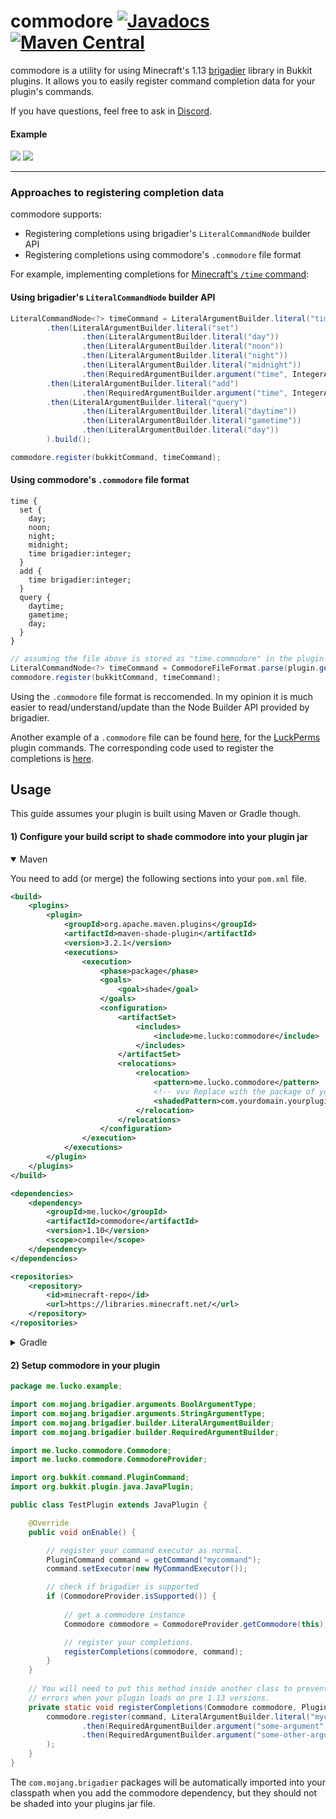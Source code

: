 # commodore  [![Javadocs](https://javadoc.io/badge/me.lucko/commodore.svg)](https://javadoc.io/doc/me.lucko/commodore) [![Maven Central](https://maven-badges.herokuapp.com/maven-central/me.lucko/commodore/badge.svg)](https://maven-badges.herokuapp.com/maven-central/me.lucko/commodore)

commodore is a utility for using Minecraft's 1.13 [brigadier](https://github.com/Mojang/brigadier) library in Bukkit plugins. It allows you to easily register command completion data for your plugin's commands.

If you have questions, feel free to ask in [Discord](https://discord.gg/AEqagwA).

#### Example
![](https://i.imgur.com/4VElTNG.png)
![](https://i.imgur.com/o3AcyVY.png)

___

### Approaches to registering completion data

commodore supports:
* Registering completions using brigadier's `LiteralCommandNode` builder API
* Registering completions using commodore's `.commodore` file format

For example, implementing completions for [Minecraft's `/time` command](https://minecraft.gamepedia.com/Commands/time):

#### Using brigadier's `LiteralCommandNode` builder API
```java
LiteralCommandNode<?> timeCommand = LiteralArgumentBuilder.literal("time")
        .then(LiteralArgumentBuilder.literal("set")
                .then(LiteralArgumentBuilder.literal("day"))
                .then(LiteralArgumentBuilder.literal("noon"))
                .then(LiteralArgumentBuilder.literal("night"))
                .then(LiteralArgumentBuilder.literal("midnight"))
                .then(RequiredArgumentBuilder.argument("time", IntegerArgumentType.integer())))
        .then(LiteralArgumentBuilder.literal("add")
                .then(RequiredArgumentBuilder.argument("time", IntegerArgumentType.integer())))
        .then(LiteralArgumentBuilder.literal("query")
                .then(LiteralArgumentBuilder.literal("daytime"))
                .then(LiteralArgumentBuilder.literal("gametime"))
                .then(LiteralArgumentBuilder.literal("day"))
        ).build();

commodore.register(bukkitCommand, timeCommand);
```

#### Using commodore's `.commodore` file format
```
time {
  set {
    day;
    noon;
    night;
    midnight;
    time brigadier:integer;
  }
  add {
    time brigadier:integer;
  }
  query {
    daytime;
    gametime;
    day;
  }
}
```
```java
// assuming the file above is stored as "time.commodore" in the plugin jar
LiteralCommandNode<?> timeCommand = CommodoreFileFormat.parse(plugin.getResource("time.commodore"));
commodore.register(bukkitCommand, timeCommand);
```

Using the `.commodore` file format is reccomended. In my opinion it is much easier to read/understand/update than the Node Builder API provided by brigadier.

Another example of a `.commodore` file can be found [here](https://github.com/lucko/LuckPerms/blob/master/bukkit/src/main/resources/luckperms.commodore), for the [LuckPerms](https://luckperms.net/) plugin commands. The corresponding code used to register the completions is [here](https://github.com/lucko/LuckPerms/blob/master/bukkit/src/main/java/me/lucko/luckperms/bukkit/brigadier/LuckPermsBrigadier.java).


## Usage

This guide assumes your plugin is built using Maven or Gradle though.

#### 1) Configure your build script to shade commodore into your plugin jar

<details open>
<summary>Maven</summary>

You need to add (or merge) the following sections into your `pom.xml` file.
```xml
<build>
    <plugins>
        <plugin>
            <groupId>org.apache.maven.plugins</groupId>
            <artifactId>maven-shade-plugin</artifactId>
            <version>3.2.1</version>
            <executions>
                <execution>
                    <phase>package</phase>
                    <goals>
                        <goal>shade</goal>
                    </goals>
                    <configuration>
                        <artifactSet>
                            <includes>
                                <include>me.lucko:commodore</include>
                            </includes>
                        </artifactSet>
                        <relocations>
                            <relocation>
                                <pattern>me.lucko.commodore</pattern>
                                <!-- vvv Replace with the package of your plugin vvv -->
                                <shadedPattern>com.yourdomain.yourplugin.commodore</shadedPattern>
                            </relocation>
                        </relocations>
                    </configuration>
                </execution>
            </executions>
        </plugin>
    </plugins>
</build>

<dependencies>
    <dependency>
        <groupId>me.lucko</groupId>
        <artifactId>commodore</artifactId>
        <version>1.10</version>
        <scope>compile</scope>
    </dependency>
</dependencies>

<repositories>
    <repository>
        <id>minecraft-repo</id>
        <url>https://libraries.minecraft.net/</url>
    </repository>
</repositories>
```
</details>

<details>
<summary>Gradle</summary>

You need to add (or merge) the following sections into your `build.gradle` file.
```gradle
plugins {
  id 'com.github.johnrengelman.shadow' version '6.1.0'
}

repositories {
  mavenCentral()
  maven { url 'https://libraries.minecraft.net/' }
}

dependencies {
  implementation 'me.lucko:commodore:1.10'
}

shadowJar {
  dependencies {
    exclude(dependency('com.mojang:brigadier'))
  }
  
  /* vvv Replace with the package of your plugin vvv */
  relocate 'me.lucko.commodore', 'com.yourdomain.yourplugin.commodore'
}
```
</details>

#### 2) Setup commodore in your plugin

```java
package me.lucko.example;

import com.mojang.brigadier.arguments.BoolArgumentType;
import com.mojang.brigadier.arguments.StringArgumentType;
import com.mojang.brigadier.builder.LiteralArgumentBuilder;
import com.mojang.brigadier.builder.RequiredArgumentBuilder;

import me.lucko.commodore.Commodore;
import me.lucko.commodore.CommodoreProvider;

import org.bukkit.command.PluginCommand;
import org.bukkit.plugin.java.JavaPlugin;

public class TestPlugin extends JavaPlugin {

    @Override
    public void onEnable() {

        // register your command executor as normal.
        PluginCommand command = getCommand("mycommand");
        command.setExecutor(new MyCommandExecutor());

        // check if brigadier is supported
        if (CommodoreProvider.isSupported()) {
            
            // get a commodore instance
            Commodore commodore = CommodoreProvider.getCommodore(this);

            // register your completions.
            registerCompletions(commodore, command);
        }
    }
    
    // You will need to put this method inside another class to prevent classloading
    // errors when your plugin loads on pre 1.13 versions.
    private static void registerCompletions(Commodore commodore, PluginCommand command) {
        commodore.register(command, LiteralArgumentBuilder.literal("mycommand")
                .then(RequiredArgumentBuilder.argument("some-argument", StringArgumentType.string()))
                .then(RequiredArgumentBuilder.argument("some-other-argument", BoolArgumentType.bool()))
        );
    }
}
```

The `com.mojang.brigadier` packages will be automatically imported into your classpath when you add the commodore dependency, but they should not be shaded into your plugins jar file.
